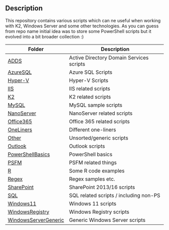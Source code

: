 
## Description ##

This repository contains various scripts which can ne useful when working with K2, Windows Server and some other technologies.
As you can guess from repo name initial idea was to store some PowerShell scripts but it evolved into a bit broader collection :)


| Folder                                        | Description                              |
|-----------------------------------------------|------------------------------------------|
| [ADDS](ADDS/)                                 | Active Directory Domain Services scripts |
| [AzureSQL](AzureSQL/)                         | Azure SQL Scripts                        |
| [Hyper-V](Hyper-V/)                           | Hyper-V Scripts                          |
| [IIS](IIS/)                                   | IIS related scripts                      |
| [K2](K2/)                                     | K2 related scripts                       |
| [MySQL](MySQL/)                               | MySQL sample scripts                     |
| [NanoServer](NanoServer/)                     | NanoServer related scripts               |
| [Office365](Office365/)                       | Office 365 related scripts               |
| [OneLiners](OneLiners/)                       | Different one-liners                     |
| [Other](Other/)                               | Unsorted/generic scripts                 |
| [Outlook](Outlook/)                           | Outlook scripts                          |
| [PowerShellBasics](PowerShellBasics/)         | PowerShell basics                        |
| [PSFM](PSFM/)                                 | PSFM related things                      |
| [R](R/)                                       | Some R code examples                     |
| [Regex](Regex/)                               | Regex samples etc.                       |
| [SharePoint](SharePoint/)                     | SharePoint 2013/16 scripts               |
| [SQL](SQL/)                                   | SQL related scripts / including non-PS   |
| [Windows11](Windows11/)                       | Windows 11 scripts                       |
| [WindowsRegistry](WindowsRegistry/)           | Windows Registry scripts                 |
| [WindowsServerGeneric](WindowsServerGeneric/) | Generic Windows Server scripts           |
